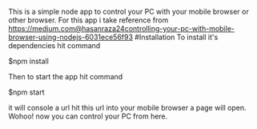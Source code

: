 This is a simple node app to control your PC with your mobile browser or other browser.
For this app i take reference from https://medium.com@hasanraza24controlling-your-pc-with-mobile-browser-using-nodejs-6031ece56f93
#Installation To install it's dependencies hit command

$npm install

Then to start the app hit command

$npm start

it will console a url hit this url into your mobile browser a page will open. Wohoo! now you can control your PC from here.
